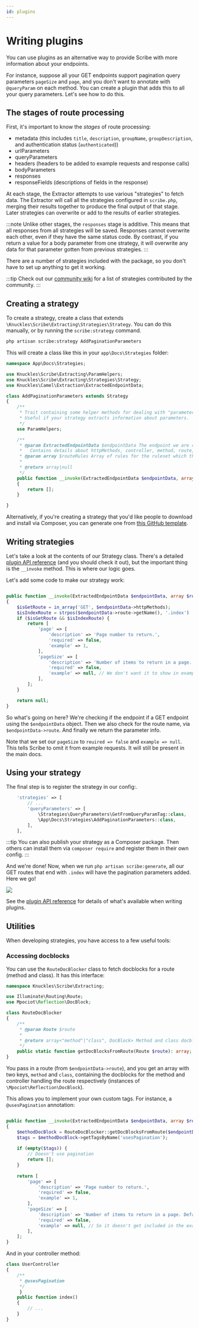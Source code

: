 ```yaml
---
id: plugins
---
```


# Writing plugins
You can use plugins as an alternative way to provide Scribe with more information about your endpoints.

For instance, suppose all your GET endpoints support pagination query parameters `pageSize` and `page`, and you don't want to annotate with `@queryParam` on each method. You can create a plugin that adds this to all your query parameters. Let's see how to do this.

## The stages of route processing
First, it's important to know the _stages_ of route processing:
- metadata (this includes `title`, `description`, `groupName`, `groupDescription`, and authentication status (`authenticated`))
- urlParameters
- queryParameters
- headers (headers to be added to example requests and response calls)
- bodyParameters
- responses
- responseFields (descriptions of fields in the response)

At each stage, the Extractor attempts to use various "strategies" to fetch data. The Extractor will call all the strategies configured in `scribe.php`, merging their results together to produce the final output of that stage. Later strategies can overwrite or add to the results of earlier strategies.

:::note
Unlike other stages, the `responses` stage is additive. This means that all responses from all strategies will be saved. Responses cannot overwrite each other, even if they have the same status code. By contrast, if you return a value for a body parameter from one strategy, it will overwrite any data for that parameter gotten from previous strategies.
:::

There are a number of strategies included with the package, so you don't have to set up anything to get it working.


:::tip
Check out our [community wiki](https://github.com/knuckleswtf/scribe/wiki) for a list of strategies contributed by the community.
:::

## Creating a strategy
To create a strategy, create a class that extends `\Knuckles\Scribe\Extracting\Strategies\Strategy`. You can do this manually, or by running the `scribe:strategy` command. 

```bash
php artisan scribe:strategy AddPaginationParameters
```

This will create a class like this in your `app\Docs\Strategies` folder:

```php title=app\Docs\Strategies\AddPaginationParameters.php
namespace App\Docs\Strategies;

use Knuckles\Scribe\Extracting\ParamHelpers;
use Knuckles\Scribe\Extracting\Strategies\Strategy;
use Knuckles\Camel\Extraction\ExtractedEndpointData;

class AddPaginationParameters extends Strategy
{
    /**
     * Trait containing some helper methods for dealing with "parameters".
     * Useful if your strategy extracts information about parameters.
     */
    use ParamHelpers;

    /**
     * @param ExtractedEndpointData $endpointData The endpoint we are currently processing.
     *   Contains details about httpMethods, controller, method, route, url, etc, as well as already extracted data.
     * @param array $routeRules Array of rules for the ruleset which this route belongs to.
     *
     * @return array|null
     */
    public function __invoke(ExtractedEndpointData $endpointData, array $routeRules): ?array
    {
        return [];
    }

}
```

Alternatively, if you're creating a strategy that you'd like people to download and install via Composer, you can generate one from [this GitHub template](https://github.com/knuckleswtf/scribe-plugin-template).

## Writing strategies
Let's take a look at the contents of our Strategy class. There's a detailed [plugin API reference](../reference/plugin-api) (and you should check it out), but the important thing is the `__invoke` method. This is where our logic goes.

Let's add some code to make our strategy work:

```php title=app\Docs\Strategies\AddPaginationParameters.php

public function __invoke(ExtractedEndpointData $endpointData, array $routeRules): ?array
{
    $isGetRoute = in_array('GET', $endpointData->httpMethods);
    $isIndexRoute = strpos($endpointData->route->getName(), '.index') !== false;
    if ($isGetRoute && $isIndexRoute) {
        return [
            'page' => [
                'description' => 'Page number to return.',
                'required' => false,
                'example' => 1,
            ],
            'pageSize' => [
                'description' => 'Number of items to return in a page. Defaults to 10.',
                'required' => false,
                'example' => null, // We don't want it to show in examples
            ],
        ];
    }

    return null;
}
```

So what's going on here? We're checking if the endpoint if a GET endpoint using the `$endpointData` object. Then we also check for the route name, via `$endpointData->route`. And finally we return the parameter info.

Note that we set our `pageSize` to `reuired => false` and `example => null`. This tells Scribe to omit it from example requests. It will still be present in the main docs.

## Using your strategy
The final step is to register the strategy in our config:.

```php {5} title=config/scribe.php
    'strategies' => [
        // ...
        'queryParameters' => [
            \Strategies\QueryParameters\GetFromQueryParamTag::class,
            \App\Docs\Strategies\AddPaginationParameters::class,
        ],
    ],
```

:::tip
You can also publish your strategy as a Composer package. Then others can install them via `composer require` and register them in their own config. 
:::

And we're done! Now, when we run `php artisan scribe:generate`, all our GET routes that end with `.index` will have the pagination parameters added. Here we go!

![](/img/screenshots/plugins.png)

See the [plugin API reference](../reference/plugin-api) for details of what's available when writing plugins.

## Utilities
When developing strategies, you have access to a few useful tools:

### Accessing docblocks
You can use the `RouteDocBlocker` class to fetch docblocks for a route (method and class). It has this interface:

```php
namespace Knuckles\Scribe\Extracting;

use Illuminate\Routing\Route;
use Mpociot\Reflection\DocBlock;

class RouteDocBlocker
{
    /**
     * @param Route $route
     *
     * @return array<"method"|"class", DocBlock> Method and class docblocks
     */
    public static function getDocBlocksFromRoute(Route $route): array;
}
```

You pass in a route (from `$endpointData->route`), and you get an array with two keys, `method` and `class`, containing the docblocks for the method and controller handling the route respectively (instances of `\Mpociot\Reflection\DocBlock`).

This allows you to implement your own custom tags. For instance, a `@usesPagination` annotation:

```php

public function __invoke(ExtractedEndpointData $endpointData, array $routeRules): ?array
{
    $methodDocBlock = RouteDocBlocker::getDocBlocksFromRoute($endpointData->route)['method'];
    $tags = $methodDocBlock->getTagsByName('usesPagination');
    
    if (empty($tags)) {
        // Doesn't use pagination
        return [];
    }
    
    return [
        'page' => [
            'description' => 'Page number to return.',
            'required' => false,
            'example' => 1,
        ],
        'pageSize' => [
            'description' => 'Number of items to return in a page. Defaults to 10.',
            'required' => false,
            'example' => null, // So it doesn't get included in the examples
        ],
    ];
}
```

And in your controller method:

```php
class UserController
{
    /**
     * @usesPagination
     */
     }
    public function index()
    {
        // ...
    }
}
```